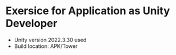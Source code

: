 # Exersice for Application as Unity Developer

* Unity version 2022.3.30 used
* Build location: APK/Tower



  
